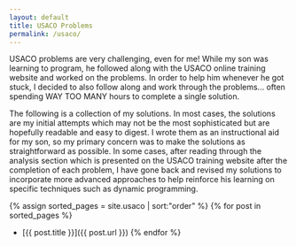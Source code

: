 ```yaml
---
layout: default
title: USACO Problems
permalink: /usaco/
---
```


USACO problems are very challenging, even for me! While my son was learning
to program, he followed along with the USACO online training website and worked
on the problems. In order to help him whenever he got stuck, I decided to also 
follow along and work through the problems... often spending WAY TOO MANY hours
to complete a single solution.

The following is a collection of my solutions. In most cases, the solutions
are my initial attempts which may not be the most sophisticated but are 
hopefully readable and easy to digest. I wrote them as an instructional aid 
for my son, so my primary concern was to make the solutions as straightforward 
as possible. In some cases, after reading through the analysis section which 
is presented on the USACO training website after the completion of each 
problem, I have gone back and revised my solutions to incorporate more 
advanced approaches to help reinforce his learning on specific techniques
such as dynamic programming.

{% assign sorted_pages = site.usaco | sort:"order" %}
{% for post in sorted_pages %}
  * [{{ post.title }}]({{ post.url }})
{% endfor %}

